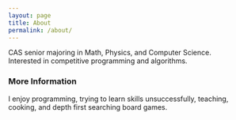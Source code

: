 ```yaml
---
layout: page
title: About
permalink: /about/
---
```

 
CAS senior majoring in Math, Physics, and Computer Science.  
Interested in competitive programming and algorithms.  
  
### More Information  
I enjoy programming, trying to learn skills unsuccessfully, teaching, cooking, and depth first searching board games.
